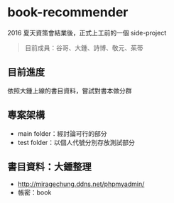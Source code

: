 # book-recommender
2016 夏天資策會結業後，正式上工前的一個 side-project
> 目前成員：谷哥、大鍾、詩博、敬元、茱蒂

## 目前進度
依照大鍾上線的書目資料，嘗試對書本做分群

## 專案架構
 - main folder：經討論可行的部分
 - test folder：以個人代號分別存放測試部分

## 書目資料：大鍾整理
 - http://miragechung.ddns.net/phpmyadmin/
 - 帳密：book

